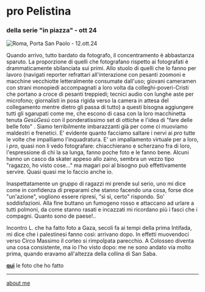 # pro Pelistina
### della serie "in piazza" - ott 24 
 
![](https://i.postimg.cc/ZKmyN9Qf/Screenshot-2025-01-26-182603.png "Roma, Porta San Paolo - 12.ott.24")  

Quando arrivo, tutto bardato da fotografo, il concentramento è abbastanza sparuto.  La proporzione di quelli che fotografano rispetto ai fotografati è drammaticamente sbilanciata sui primi. Allo stuolo di quelli che lo fanno per lavoro (navigati reporter refrattari all'interazione con pesanti zoomoni e macchine vecchiotte letteralmente consumate dall'uso; giovani cameramen con strani monopiedi accompagnati a loro volta da colleghi-poveri-Cristi che portano a croce di pesanti treppiedi; tecnici audio con lunghe aste per microfono; giornalisti in posa rigida verso la camera in attesa del collegamento mentre dietro gli passa di tutto) a questi bisogna aggiungere tutti gli sgarupati come me, che escono di casa con la loro macchinetta tenuta *GesùGesù* con il ponderatissimo set di ottiche e l'idea di "fare delle belle foto" .
Siamo terribilmente imbarazzanti già per come ci muoviamo maldestri e frenetici. E' evidente quanto facciamo saltare i nervi ai *pro* tutte le volte che  impalliamo l'inquadratura. E' un impallamento virtuale per a loro, i *pro*, quasi non li vedo fotografare: chiacchierano e scherzano fra di loro, l'espressione di chi la sa lunga, fanno poche foto e le fanno bene.
 Alcuni hanno un casco da skater appeso allo zaino,  sembra un vezzo tipo "ragazzo, ho visto cose..." ma magari poi al bisogno può effettivamente servire. Quasi quasi me lo faccio anche io.  

Inaspettatamente un gruppo di ragazzi mi prende sul serio, uno mi dice come in confidenza di preparami che stanno facendo una cosa, forse dice "un'azione", vogliono essere ripresi, "sì sì, certo"  rispondo. So' soddisfazioni. Alla fine buttano un fumogeno rosso e attaccano ad urlare a tutti polmoni, da come stanno rasati e incazzati mi ricordano più i fasci che i compagni. Quanto sono de paese!..  

Incontro L. che ha fatto foto a Gaza, secoli fa ai tempi della prima Intifada, mi dice che i palestinesi fanno così: arrivano dopo. In effetti muovendoci verso Circo Massimo il corteo si rimpolpata parecchio. A Colosseo diventa una cosa consistente, ma io l'ho visto dopo: me ne sono andato via molto prima,  quando eravamo all'altezza della collina di San Saba.  

[**qui**](https://www.flickr.com/gp/cacioman/1Vy95sJ47m) le foto che ho fatto    

---  
[about me](https://about.me/cacioman)  
